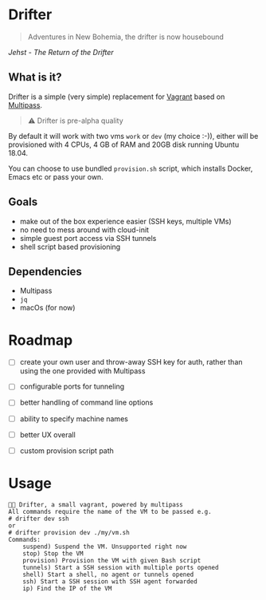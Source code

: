 # Drifter

> Adventures in New Bohemia, the drifter is now housebound

*Jehst - The Return of the Drifter*


## What is it?

Drifter is a simple (very simple) replacement for [Vagrant](https://vagrantup.com) based on [Multipass](https://multipass.run).

> :warning: Drifter is pre-alpha quality

By default it will work with two vms `work` or `dev` (my choice :-)), either will be provisioned with 4 CPUs, 4 GB of RAM and 20GB disk running Ubuntu 18.04.

You can choose to use bundled `provision.sh` script, which installs Docker, Emacs etc or pass your own.

## Goals

- make out of the box experience easier (SSH keys, multiple VMs)
- no need to mess around with cloud-init
- simple guest port access via SSH tunnels
- shell script based provisioning


## Dependencies

- Multipass
- `jq`
- macOs (for now)

# Roadmap

- [ ] create your own user and throw-away SSH key for auth, rather than using the one provided with Multipass
- [ ] configurable ports for tunneling
- [ ] better handling of command line options
- [ ] ability to specify machine names
- [ ] better UX overall
- [ ] custom provision script path


# Usage

```
🧔🏻 Drifter, a small vagrant, powered by multipass
All commands require the name of the VM to be passed e.g.
# drifter dev ssh
or
# drifter provision dev ./my/vm.sh
Commands:
    suspend) Suspend the VM. Unsupported right now
    stop) Stop the VM
    provision) Provision the VM with given Bash script
    tunnels) Start a SSH session with multiple ports opened
    shell) Start a shell, no agent or tunnels opened
    ssh) Start a SSH session with SSH agent forwarded
    ip) Find the IP of the VM
```
